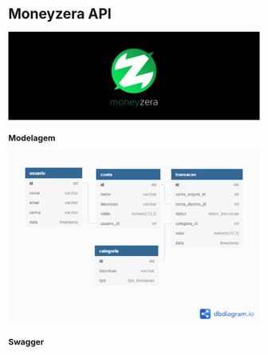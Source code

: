 # Moneyzera API

![MoneyZera](./assets/git-banner.svg)


### Modelagem

![MoneyZera](./doc/modelagens/modelagem_versao_3.png)

### Swagger
